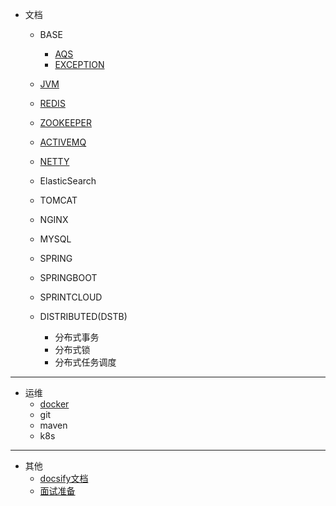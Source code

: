 * 文档

  - BASE
  	+ [AQS](base/AQS.md)
	+ [EXCEPTION](exception/exception.md)

  - [JVM](JVM/jvm.md)
  - [REDIS](redis/redis.md)
  - [ZOOKEEPER](zookeeper/zk.md)
  - [ACTIVEMQ](activemq/acmq.md)
  - [NETTY](netty/netty.md)
  - ElasticSearch
  - TOMCAT
  - NGINX
  - MYSQL
  - SPRING
  - SPRINGBOOT
  - SPRINTCLOUD
  - DISTRIBUTED(DSTB)
  	+ 分布式事务
	+ 分布式锁
	+ 分布式任务调度

---
* 运维
  - [docker](docker/docker.md)
  - git
  - maven
  - k8s

---

* 其他
	- [docsify文档](https://docsify.js.org/#/zh-cn/)
	- [面试准备](JVM/review-preparement.md)

